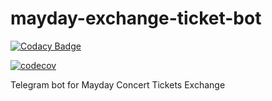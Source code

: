 # mayday-exchange-ticket-bot

[![Codacy Badge](https://api.codacy.com/project/badge/Grade/d4d200cb2fa84e56a3c50e9176a387b0)](https://www.codacy.com/app/payton/mayday-ticketing-bot?utm_source=github.com&amp;utm_medium=referral&amp;utm_content=Cooomma/mayday-ticketing-bot&amp;utm_campaign=Badge_Grade)

[![codecov](https://codecov.io/gh/Cooomma/mayday-exchange-ticket-bot/branch/master/graph/badge.svg?token=HTe1hBpO2k)](https://codecov.io/gh/Cooomma/mayday-exchange-ticket-bot)

Telegram bot for Mayday Concert Tickets Exchange